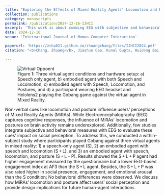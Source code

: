 ```yaml
---
title: "Exploring the Effects of Mixed Reality Agents’ Locomotion and Postures on Social Perception Through a Board Game"
collection: publications
category: manuscripts
permalink: /publication/2024-12-16-IJHCI
excerpt: 'This work is about combing EEG with subjective and behavioral measures to evaluate impact of MiRAs’ non-verbal cues on users’ social perceptions'
date: 2024-12-16
venue: 'International Journal of Human–Computer Interaction'

paperurl: 'https://zcha621.github.io/zhuangchang/files/IJHCI2024.pdf'
citation: "<b>Chang, Zhuang</b>, Jiashuo Cao, Kunal Gupta, Huidong Bai, and Mark Billinghurst. Exploring the Effects of Mixed Reality Agents’ Locomotion and Postures on Social Perception Through a Board Game. International Journal of Human–Computer Interaction (2024): 1-19. DOI: 10.1080/10447318.2024.2435694"

---
```


<figure>
  <img src="../images/IJHCI_Teaser.png" alt="Virtual Oppoent" />
  <figcaption>Figure 1: Three virtual agent conditions and hardware setup: a) Speech only agent, b) embodied agent with
both Speech and Locomotion, c) embodied agent with Speech, Locomotion, and Postures, and d) a participant
wearing EEG headset and Hololens2 playing the Gobang game against the virtual agent in Mixed Reality.</figcaption>
</figure>

Non-verbal cues like locomotion and posture influence users’ perceptions of Mixed Reality Agents (MiRAs). While Electroencephalography (EEG) captures cognitive responses, the influence of MiRAs’ locomotion and postures on brain activity remains underexplored. Additionally, few studies integrate subjective and behavioral measures with EEG to evaluate these cues’ impact on social perception. To address this, we conducted a within-subject study where participants played Gobang against three virtual agents in mixed reality: 1) a speech-only agent (S), 2) an embodied agent with speech and locomotion (S + L), and 3) an embodied agent with speech, locomotion, and posture (S + L + P). Results showed the S + L + P agent had higher engagement measured by the questionnaire but a lower EEG-based engagement index at AF3 than the S + L agent. Besides, the S + L + P was also rated higher in social presence, engagement, and emotional arousal than the S condition; No behavioral differences were observed. We discuss how MiRAs’ locomotion and posture affect users’ social perception and provide design implications for future human-agent interactions.